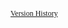 <a style="color: var(--footer-hyperlink-text-color); font-size: 12px; font-family: verdana" target="_blank" href="https://github.com/AuDigitalHealth/cda-au-extensions">Version History</a>